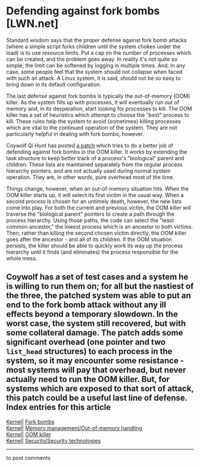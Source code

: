 # Defending against fork bombs [LWN.net]

Standard wisdom says that the proper defense against fork bomb attacks (where a simple script forks children until the system chokes under the load) is to use resource limits. Put a cap on the number of processes which can be created, and the problem goes away. In reality it's not quite so simple; the limit can be softened by logging in multiple times. And, in any case, some people feel that the system should not collapse when faced with such an attack. A Linux system, it is said, should not be so easy to bring down in its default configuration. 

The last defense against fork bombs is typically the out-of-memory (OOM) killer. As the system fills up with processes, it will eventually run out of memory and, in its desperation, start looking for processes to kill. The OOM killer has a set of heuristics which attempt to choose the "best" process to kill. These rules help the system to avoid (sometimes) killing processes which are vital to the continued operation of the system. They are not particularly helpful in dealing with fork bombs, however. 

Coywolf Qi Hunt has posted [a patch](/Articles/134388/) which tries to do a better job of defending against fork bombs in the OOM killer. It works by extending the task structure to keep better track of a process's "biological" parent and children. These lists are maintained separately from the regular process hierarchy pointers, and are not actually used during normal system operation. They are, in other words, pure overhead most of the time. 

Things change, however, when an out-of-memory situation hits. When the OOM killer starts up, it will select its first victim in the usual way. When a second process is chosen for an untimely death, however, the new lists come into play. For both the current and previous victim, the OOM killer will traverse the "biological parent" pointers to create a path through the process hierarchy. Using those paths, the code can select the "least common ancestor," the lowest process which is an ancestor to both victims. Then, rather than killing the second chosen victim directly, the OOM killer goes after the ancestor - and all of its children. If the OOM situation persists, the killer should be able to quickly work its way up the process hierarchy until it finds (and eliminates) the process responsible for the whole mess. 

Coywolf has a set of test cases and a system he is willing to run them on; for all but the nastiest of the three, the patched system was able to put an end to the fork bomb attack without any ill effects beyond a temporary slowdown. In the worst case, the system still recovered, but with some collateral damage. The patch adds some significant overhead (one pointer and two `list_head` structures) to each process in the system, so it may encounter some resistance - most systems will pay that overhead, but never actually need to run the OOM killer. But, for systems which are exposed to that sort of attack, this patch could be a useful last line of defense.  
Index entries for this article  
---  
[Kernel](/Kernel/Index)| [Fork bombs](/Kernel/Index#Fork_bombs)  
[Kernel](/Kernel/Index)| [Memory management/Out-of-memory handling](/Kernel/Index#Memory_management-Out-of-memory_handling)  
[Kernel](/Kernel/Index)| [OOM killer](/Kernel/Index#OOM_killer)  
[Kernel](/Kernel/Index)| [Security/Security technologies](/Kernel/Index#Security-Security_technologies)  
  


* * *

to post comments 
